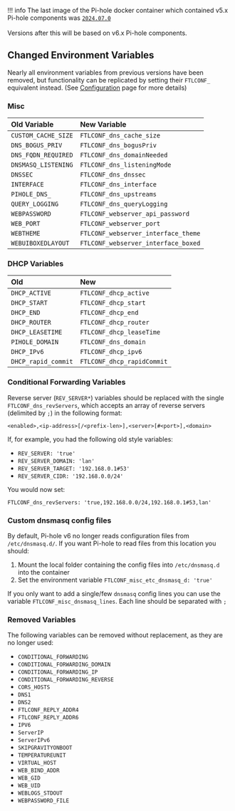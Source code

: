 !!! info
    The last image of the Pi-hole docker container which contained v5.x Pi-hole components was [`2024.07.0`](https://github.com/pi-hole/docker-pi-hole/releases/tag/2024.07.0)
    <br><br>
    Versions after this will be based on v6.x Pi-hole components.

## Changed Environment Variables

Nearly all environment variables from previous versions have been removed, but functionality can be replicated by setting their `FTLCONF_` equivalent instead. (See [Configuration](../configuration.md#configuring-ftl-via-the-environment) page for more details)

### Misc

| Old Variable | New Variable |
|:-------------|:-------------|
|`CUSTOM_CACHE_SIZE`|`FTLCONF_dns_cache_size`|
|`DNS_BOGUS_PRIV`|`FTLCONF_dns_bogusPriv`|
|`DNS_FQDN_REQUIRED`|`FTLCONF_dns_domainNeeded`|
|`DNSMASQ_LISTENING`|`FTLCONF_dns_listeningMode`|
|`DNSSEC`|`FTLCONF_dns_dnssec`|
|`INTERFACE`|`FTLCONF_dns_interface`|
|`PIHOLE_DNS_`|`FTLCONF_dns_upstreams`|
|`QUERY_LOGGING`|`FTLCONF_dns_queryLogging`|
|`WEBPASSWORD`|`FTLCONF_webserver_api_password`|
|`WEB_PORT`|`FTLCONF_webserver_port`|
|`WEBTHEME`|`FTLCONF_webserver_interface_theme`|
|`WEBUIBOXEDLAYOUT`|`FTLCONF_webserver_interface_boxed`|

### DHCP Variables

|Old|New|
|:--|:--|
|`DHCP_ACTIVE`| `FTLCONF_dhcp_active`|
|`DHCP_START`| `FTLCONF_dhcp_start`|
|`DHCP_END`| `FTLCONF_dhcp_end`|
|`DHCP_ROUTER`| `FTLCONF_dhcp_router`|
|`DHCP_LEASETIME`| `FTLCONF_dhcp_leaseTime`|
|`PIHOLE_DOMAIN`| `FTLCONF_dns_domain`|
|`DHCP_IPv6`| `FTLCONF_dhcp_ipv6`|
|`DHCP_rapid_commit`| `FTLCONF_dhcp_rapidCommit`|

### Conditional Forwarding Variables

Reverse server (`REV_SERVER*`) variables should be replaced with the single `FTLCONF_dns_revServers`, which accepts an array of reverse servers (delimited by `;`) in the following format:

```
<enabled>,<ip-address>[/<prefix-len>],<server>[#<port>],<domain>
```

If, for example, you had the following old style variables:

- `REV_SERVER: 'true'`
- `REV_SERVER_DOMAIN: 'lan'`
- `REV_SERVER_TARGET: '192.168.0.1#53'`
- `REV_SERVER_CIDR: '192.168.0.0/24'`

You would now set:

```
FTLCONF_dns_revServers: 'true,192.168.0.0/24,192.168.0.1#53,lan'
```

### Custom dnsmasq config files

By default, Pi-hole v6 no longer reads configuration files from `/etc/dnsmasq.d/`. If you want Pi-hole to read files from this location you should:

1. Mount the local folder containing the config files into `/etc/dnsmasq.d` into the container
2. Set the environment variable `FTLCONF_misc_etc_dnsmasq_d: 'true'`


If you only want to add a single/few `dnsmasq` config lines you can use the variable `FTLCONF_misc_dnsmasq_lines`. Each line should be separated with `;`


### Removed Variables

The following variables can be removed without replacement, as they are no longer used:

- `CONDITIONAL_FORWARDING`
- `CONDITIONAL_FORWARDING_DOMAIN`
- `CONDITIONAL_FORWARDING_IP`
- `CONDITIONAL_FORWARDING_REVERSE`
- `CORS_HOSTS`
- `DNS1`
- `DNS2`
- `FTLCONF_REPLY_ADDR4`
- `FTLCONF_REPLY_ADDR6`
- `IPV6`
- `ServerIP`
- `ServerIPv6`
- `SKIPGRAVITYONBOOT`
- `TEMPERATUREUNIT`
- `VIRTUAL_HOST`
- `WEB_BIND_ADDR`
- `WEB_GID`
- `WEB_UID`
- `WEBLOGS_STDOUT`
- `WEBPASSWORD_FILE`

